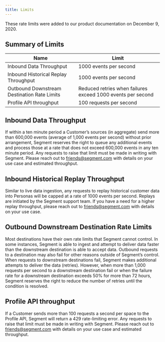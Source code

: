 ```yaml
---
title: Limits
---
```


These rate limits were added to our product documentation on December 9, 2020.

## Summary of Limits

| Name                                        | Limit                                                       |
| ------------------------------------------- | ----------------------------------------------------------- |
| Inbound Data Throughput                     | 1000 events per second                                      |
| Inbound Historical Replay Throughput        | 1000 events per second                                      |
| Outbound Downstream Destination Rate Limits | Reduced retries when failures exceed 1000 events per second |
| Profile API throughput                      | 100 requests per second                                     |

## Inbound Data Throughput

If within a ten minute period a Customer’s sources (in aggregate) send more than 600,000 events (average of 1,000 events per second) without prior arrangement, Segment reserves the right to queue any additional events and process those at a rate that does not exceed 600,000 events in any ten minute period. Any requests to raise that limit must be made in writing with Segment. Please reach out to friends@segment.com with details on your use case and estimated throughput.

## Inbound Historical Replay Throughput

Similar to live data ingestion, any requests to replay historical customer data into Personas will be capped at a rate of 1000 events per second. Replays are initiated by the Segment support team. If you have a need for a higher replay throughput, please reach out to friends@segment.com with details on your use case.

## Outbound Downstream Destination Rate Limits

Most destinations have their own rate limits that Segment cannot control. In some instances, Segment is able to ingest and attempt to deliver data faster than the downstream destination is able to accept data. Outbound requests to a destination may also fail for other reasons outside of Segment’s control. When requests to downstream destinations fail, Segment makes additional attempts to deliver the data (retries). However, when more than 1,000 requests per second to a downstream destination fail or when the failure rate for a downstream destination exceeds 50% for more than 72 hours, Segment reserves the right to reduce the number of retries until the condition is resolved.

## Profile API throughput

If a Customer sends more than 100 requests a second per space to the Profile API, Segment will return a 429 rate-limiting error. Any requests to raise that limit must be made in writing with Segment. Please reach out to friends@segment.com with details on your use case and estimated throughput.
